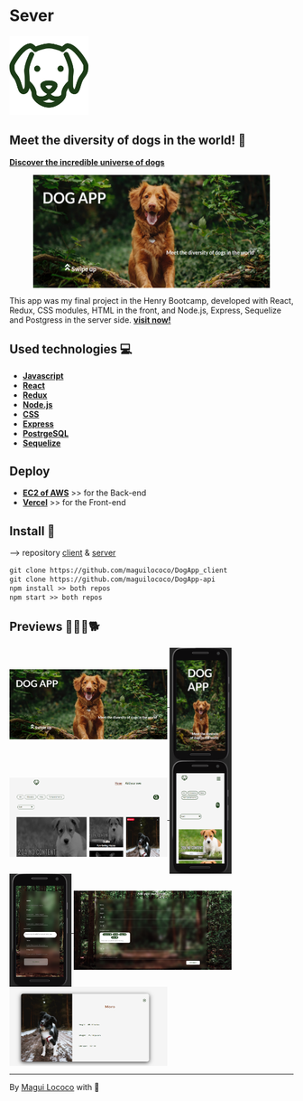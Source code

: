 # Sever

<a href="https://dogapp.vercel.app/" target="_blank">
    <img src='https://github.com/maguilococo/DogApp_client/blob/master/src/img/logo.svg'  width="140" height="140" />
</a>

## Meet the diversity of dogs in the world! 🐶
**[Discover the incredible universe of dogs](https://dogapp.vercel.app/)**
<p align="center">
    <a href="https://www.youtube.com/watch?v=e-OEwufd3Kc" target="_blank">
        <img align="center" src='https://github.com/maguilococo/maguilococo/blob/main/DogApp/landPage.png'  width="420" height="200" />
    </a>
</p>

This app was my final project in the Henry Bootcamp, developed with React, Redux, CSS modules, HTML in the front, and Node.js, Express, Sequelize and Postgress in the server side. **[visit now!](https://dogapp.vercel.app/)**


## Used technologies :computer: 

* [__Javascript__](https://developer.mozilla.org/en-US/docs/Web/JavaScript)
* [__React__](https://reactjs.org/)
* [__Redux__](https://redux.js.org)
* [__Node.js__](https://nodejs.org)
* [__CSS__](https://www.w3schools.com/css/)
* [__Express__](https://expressjs.com)
* [__PostrgeSQL__](https://www.postgresql.org)
* [__Sequelize__](https://sequelize.org/)

## Deploy
* [__EC2 of AWS__](https://aws.amazon.com/es/ec2/) >> for the Back-end
* [__Vercel__](https://vercel.com/dashboard) >> for the Front-end

## Install 🐾
--> repository <a href="https://github.com/maguilococo/DogApp_client" target="_blank">client</a> & </a><a href="https://github.com/maguilococo/DogApp-api" target="_blank">server</a>
```
git clone https://github.com/maguilococo/DogApp_client
git clone https://github.com/maguilococo/DogApp-api
npm install >> both repos
npm start >> both repos
```



## Previews 🐕‍🦺🐩🐕
  <p>
    <a href="https://dogapp.vercel.app/" target="_blank">
      <img  align="center" src="https://github.com/maguilococo/maguilococo/blob/main/DogApp/landPage.png" alt="me" width="280 height="140"/>
    </a>
    <a href="https://dogapp.vercel.app/" target="_blank">
      <img  align="center" src="https://github.com/maguilococo/maguilococo/blob/main/DogApp/responsive_landPage.png" alt="me" width="110" height="200"/>
    </a>
    <a href="https://dogapp.vercel.app/" target="_blank">
      <img  align="center" src="https://github.com/maguilococo/maguilococo/blob/main/DogApp/Home.png" alt="me" width="280" height="140"/>
    </a>
    <a href="https://dogapp.vercel.app/" target="_blank">
      <img  align="center" src="https://github.com/maguilococo/maguilococo/blob/main/DogApp/responsive_Home.png" alt="me" width="110" height="200"/>
    </a>
    <a href="https://dogapp.vercel.app/" target="_blank">
      <img  align="center" src="https://github.com/maguilococo/maguilococo/blob/main/DogApp/responsive_form.png" alt="me" width="110" height="200"/>
    </a>
    <a href="https://dogapp.vercel.app/" target="_blank">
      <img  align="center" src="https://github.com/maguilococo/maguilococo/blob/main/DogApp/form.png" alt="me" width="280" height="140"/>
    </a>
    <a href="https://dogapp.vercel.app/" target="_blank">
      <img  align="center" src="https://github.com/maguilococo/maguilococo/blob/main/DogApp/details.png" alt="me" width="280" height="140"/>
    </a>
  </p>  

                                                                                                                                          
<hr/> 

By [Magui Lococo](https://github.com/maguilococo) with 🤍
